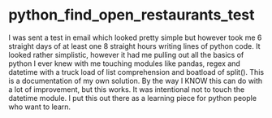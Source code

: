 # python_find_open_restaurants_test
I was sent a test in email which looked pretty simple but however took me 6 straight days of at least one 8 straight hours writing lines of python code. It looked rather simplistic, however it had me pulling out all the basics of python I ever knew with me touching modules like pandas, regex and datetime with a truck load of list comprehension and boatload of split(). This is a documentation of my own solution. By the way I KNOW this can do with a lot of improvement, but this works.
It was intentional not to touch the datetime module.
I put this out there as a learning piece for python people who want to learn.
